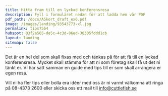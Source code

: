 ```yaml
---
title: Hitta fram till en lyckad konferensresa
description: Fyll i formuläret nedan för att ladda hem vår PDF
pdf_path: /docs/A5kort_draft_ex6.pdf
image: /images/landing/93543773-xl.jpg
permalink: tips7564
hubspot: 03f2a565-de5c-4c3d-86ed-30305fddd1cb
layout: landing
sitemap: false
---
```


Det &auml;r en hel del som skall fixas med och t&auml;nkas p&aring; för att f&aring; till en lyckad konferensresa. Mycket skall st&auml;mma för att ni som företag skall f&aring; ut det ni t&auml;nkt er. Vi har satt samman en guide med tips till er som skall arrangera er egen resa.

Vill ni ha fler tips eller bolla era id&eacute;er med oss &auml;r ni varmt v&auml;lkomna att ringa p&aring; 08-4373 2600 eller skicka oss ett mail till info@cuttlefish.se